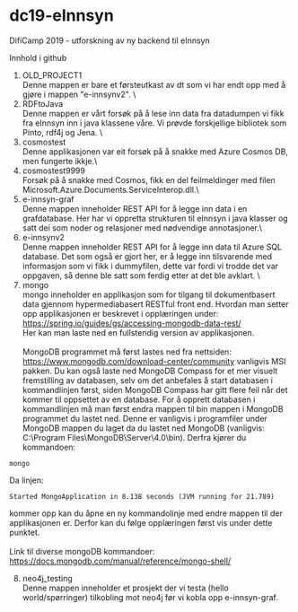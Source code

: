 # dc19-eInnsyn
DifiCamp 2019 - utforskning av ny backend til eInnsyn

Innhold i github
1. OLD_PROJECT1\
  Denne mappen er bare et førsteutkast av dt som vi har endt opp med å gjøre i mappen "e-innsynv2". \
2. RDFtoJava\
  Denne mappen er vårt forsøk på å lese inn data fra datadumpen vi fikk fra eInnsyn inn i java klassene våre. Vi prøvde forskjellige           bibliotek som Pinto, rdf4j og Jena. \
3. cosmostest\
  Denne applikasjonen var eit forsøk på å snakke med Azure Cosmos DB, men fungerte ikkje.\
4. cosmostest9999\
  Forsøk på å snakke med Cosmos, fikk en del feilmeldinger med filen Microsoft.Azure.Documents.ServiceInterop.dll.\
5. e-innsyn-graf\
  Denne mappen inneholder REST API for å legge inn data i en grafdatabase. Her har vi oppretta strukturen til eInnsyn i java klasser og satt   dei som noder og relasjoner med nødvendige annotasjoner.\
6. e-innsynv2\
  Denne mappen inneholder REST API for å legge inn data til Azure SQL database. Det som også er gjort her, er å legge inn tilsvarende med       informasjon som vi fikk i dummyfilen, dette var fordi vi trodde det var oppgaven, så denne ble satt som ferdig etter at det ble avklart. \
7. mongo\
  mongo inneholder en applikasjon som for tilgang til dokumentbasert data gjennom hypermediabasert RESTful front end. Hvordan man setter opp applikasjonen er beskrevet i opplæringen under:\
  https://spring.io/guides/gs/accessing-mongodb-data-rest/ \
  Her kan man laste ned en fullstendig version av applikasjonen.\
  \
  MongoDB programmet må først lastes ned fra nettsiden: https://www.mongodb.com/download-center/community vanligvis MSI pakken. Du kan også laste ned MongoDB Compass for et mer visuelt fremstilling av databasen, selv om det anbefales å start databasen i kommandlinjen først, siden MongoDB Compass har gitt flere feil når det kommer til oppsettet av en database. For å opprett databasen i kommandlinjen må man først endra mappen til bin mappen i MongoDB programmet du lastet ned. Denne er vanligvis i programfiler under MongoDB mappen du laget da du lastet ned MongoDB (vanligvis: C:\Program Files\MongoDB\Server\4.0\bin). Derfra kjører du kommandoen:
  ```
  mongo
  ```
  Da linjen:
  ```
  Started MongoApplication in 8.138 seconds (JVM running for 21.789)
  ```
  kommer opp kan du åpne en ny kommandolinje med endre mappen til der applikasjonen er. Derfor kan du følge opplæringen først vis under dette punktet. \
  \
  Link til diverse mongoDB kommandoer:\
  https://docs.mongodb.com/manual/reference/mongo-shell/

8. neo4j_testing\
  Denne mappen inneholder et prosjekt der vi testa (hello world/spørringer) tilkobling mot neo4j før vi kobla opp e-innsyn-graf. 
